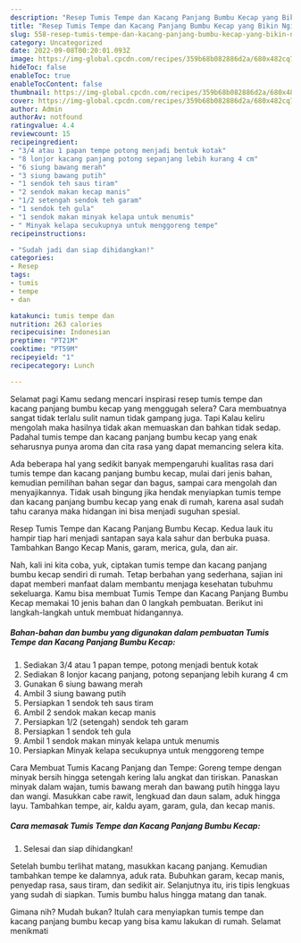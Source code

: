 ```yaml
---
description: "Resep Tumis Tempe dan Kacang Panjang Bumbu Kecap yang Bikin Ngiler"
title: "Resep Tumis Tempe dan Kacang Panjang Bumbu Kecap yang Bikin Ngiler"
slug: 558-resep-tumis-tempe-dan-kacang-panjang-bumbu-kecap-yang-bikin-ngiler
category: Uncategorized
date: 2022-09-08T00:20:01.093Z
image: https://img-global.cpcdn.com/recipes/359b68b082886d2a/680x482cq70/tumis-tempe-dan-kacang-panjang-bumbu-kecap-foto-resep-utama.jpg
hideToc: false
enableToc: true
enableTocContent: false
thumbnail: https://img-global.cpcdn.com/recipes/359b68b082886d2a/680x482cq70/tumis-tempe-dan-kacang-panjang-bumbu-kecap-foto-resep-utama.jpg
cover: https://img-global.cpcdn.com/recipes/359b68b082886d2a/680x482cq70/tumis-tempe-dan-kacang-panjang-bumbu-kecap-foto-resep-utama.jpg
author: Admin
authorAv: notfound
ratingvalue: 4.4
reviewcount: 15
recipeingredient:
- "3/4 atau 1 papan tempe potong menjadi bentuk kotak"
- "8 lonjor kacang panjang potong sepanjang lebih kurang 4 cm"
- "6 siung bawang merah"
- "3 siung bawang putih"
- "1 sendok teh saus tiram"
- "2 sendok makan kecap manis"
- "1/2 setengah sendok teh garam"
- "1 sendok teh gula"
- "1 sendok makan minyak kelapa untuk menumis"
- " Minyak kelapa secukupnya untuk menggoreng tempe"
recipeinstructions:

- "Sudah jadi dan siap dihidangkan!"
categories:
- Resep
tags:
- tumis
- tempe
- dan

katakunci: tumis tempe dan 
nutrition: 263 calories
recipecuisine: Indonesian
preptime: "PT21M"
cooktime: "PT59M"
recipeyield: "1"
recipecategory: Lunch

---
```



Selamat pagi Kamu sedang mencari inspirasi resep tumis tempe dan kacang panjang bumbu kecap yang menggugah selera? Cara membuatnya sangat tidak terlalu sulit namun tidak gampang juga. Tapi Kalau keliru mengolah maka hasilnya tidak akan memuaskan dan bahkan tidak sedap. Padahal tumis tempe dan kacang panjang bumbu kecap yang enak seharusnya punya aroma dan cita rasa yang dapat memancing selera kita.


Ada beberapa hal yang sedikit banyak mempengaruhi kualitas rasa dari tumis tempe dan kacang panjang bumbu kecap, mulai dari jenis bahan, kemudian pemilihan bahan segar dan bagus, sampai cara mengolah dan menyajikannya. Tidak usah bingung jika hendak menyiapkan tumis tempe dan kacang panjang bumbu kecap yang enak di rumah, karena asal sudah tahu caranya maka hidangan ini bisa menjadi suguhan spesial.

Resep Tumis Tempe dan Kacang Panjang Bumbu Kecap. Kedua lauk itu hampir tiap hari menjadi santapan saya kala sahur dan berbuka puasa. Tambahkan Bango Kecap Manis, garam, merica, gula, dan air.


Nah, kali ini kita coba, yuk, ciptakan tumis tempe dan kacang panjang bumbu kecap sendiri di rumah. Tetap berbahan yang sederhana, sajian ini dapat memberi manfaat dalam membantu menjaga kesehatan tubuhmu sekeluarga. Kamu bisa membuat Tumis Tempe dan Kacang Panjang Bumbu Kecap memakai 10 jenis bahan dan 0 langkah pembuatan. Berikut ini langkah-langkah untuk membuat hidangannya.

<!--inarticleads1-->

##### Bahan-bahan dan bumbu yang digunakan dalam pembuatan Tumis Tempe dan Kacang Panjang Bumbu Kecap:

1. Sediakan 3/4 atau 1 papan tempe, potong menjadi bentuk kotak
1. Sediakan 8 lonjor kacang panjang, potong sepanjang lebih kurang 4 cm
1. Gunakan 6 siung bawang merah
1. Ambil 3 siung bawang putih
1. Persiapkan 1 sendok teh saus tiram
1. Ambil 2 sendok makan kecap manis
1. Persiapkan 1/2 (setengah) sendok teh garam
1. Persiapkan 1 sendok teh gula
1. Ambil 1 sendok makan minyak kelapa untuk menumis
1. Persiapkan  Minyak kelapa secukupnya untuk menggoreng tempe


Cara Membuat Tumis Kacang Panjang dan Tempe: Goreng tempe dengan minyak bersih hingga setengah kering lalu angkat dan tiriskan. Panaskan minyak dalam wajan, tumis bawang merah dan bawang putih hingga layu dan wangi. Masukkan cabe rawit, lengkuad dan daun salam, aduk hingga layu. Tambahkan tempe, air, kaldu ayam, garam, gula, dan kecap manis. 

<!--inarticleads2-->

##### Cara memasak Tumis Tempe dan Kacang Panjang Bumbu Kecap:


1. Selesai dan siap dihidangkan!

Setelah bumbu terlihat matang, masukkan kacang panjang. Kemudian tambahkan tempe ke dalamnya, aduk rata. Bubuhkan garam, kecap manis, penyedap rasa, saus tiram, dan sedikit air. Selanjutnya itu, iris tipis lengkuas yang sudah di siapkan. Tumis bumbu halus hingga matang dan tanak. 

Gimana nih? Mudah bukan? Itulah cara menyiapkan tumis tempe dan kacang panjang bumbu kecap yang bisa kamu lakukan di rumah. Selamat menikmati
